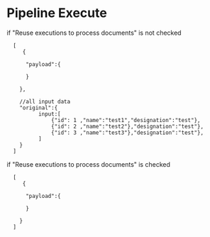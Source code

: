 Pipeline Execute
================


if  "Reuse executions to process documents" is not checked 

      [
         {

          "payload":{

          }

        },

        //all input data 
        "original":{
              input:[
                  {"id": 1 ,"name":"test1","designation":"test"},
                  {"id": 2 ,"name":"test2"},"designation":"test"},
                  {"id": 3 ,"name":"test3"},"designation":"test"},
              ]
        }
      ]

if  "Reuse executions to process documents" is checked 

      [
         {

          "payload":{

          }

        }
      ]
